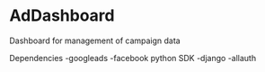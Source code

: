# AdDashboard
Dashboard for management of campaign data

Dependencies
-googleads
-facebook python SDK
-django
-allauth
